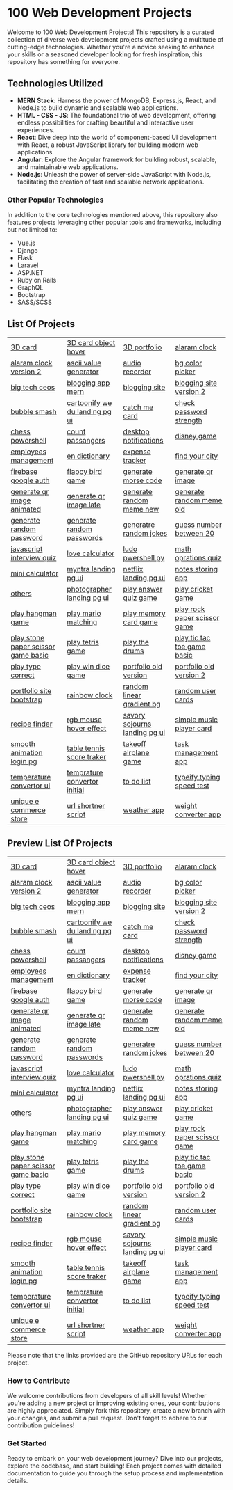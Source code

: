 # 100 Web Development Projects

Welcome to 100 Web Development Projects! This repository is a curated collection of diverse web development projects crafted using a multitude of cutting-edge technologies. Whether you're a novice seeking to enhance your skills or a seasoned developer looking for fresh inspiration, this repository has something for everyone.

## Technologies Utilized

- **MERN Stack**: Harness the power of MongoDB, Express.js, React, and Node.js to build dynamic and scalable web applications.
- **HTML - CSS - JS**: The foundational trio of web development, offering endless possibilities for crafting beautiful and interactive user experiences.
- **React**: Dive deep into the world of component-based UI development with React, a robust JavaScript library for building modern web applications.
- **Angular**: Explore the Angular framework for building robust, scalable, and maintainable web applications.
- **Node.js**: Unleash the power of server-side JavaScript with Node.js, facilitating the creation of fast and scalable network applications.

### Other Popular Technologies

In addition to the core technologies mentioned above, this repository also features projects leveraging other popular tools and frameworks, including but not limited to:

- Vue.js
- Django
- Flask
- Laravel
- ASP.NET
- Ruby on Rails
- GraphQL
- Bootstrap
- SASS/SCSS

## List Of Projects

|                                                                                                                                                     |                                                                                                                                           |                                                                                                                                         |                                                                                                                                       |
| --------------------------------------------------------------------------------------------------------------------------------------------------- | ----------------------------------------------------------------------------------------------------------------------------------------- | --------------------------------------------------------------------------------------------------------------------------------------- | ------------------------------------------------------------------------------------------------------------------------------------- |
| [3D card](https://github.com//gautamankoji/100-web-development-projects/tree/master/3D-card)                                                         | [3D card object hover](https://github.com//gautamankoji/100-web-development-projects/tree/master/3D-card-object-hover)                     | [3D portfolio](https://github.com//gautamankoji/100-web-development-projects/tree/master/3D-portfolio)                                   | [alaram clock](https://github.com//gautamankoji/100-web-development-projects/tree/master/alaram-clock)                                 |
| [alaram clock version 2](https://github.com//gautamankoji/100-web-development-projects/tree/master/alaram-clock-version-2)                           | [ascii value generator](https://github.com//gautamankoji/100-web-development-projects/tree/master/ascii-value-generator)                   | [audio recorder](https://github.com//gautamankoji/100-web-development-projects/tree/master/audio-recorder)                               | [bg color picker](https://github.com//gautamankoji/100-web-development-projects/tree/master/bg-color-picker)                           |
| [big tech ceos](https://github.com//gautamankoji/100-web-development-projects/tree/master/big-tech-ceos)                                             | [blogging app mern](https://github.com//gautamankoji/100-web-development-projects/tree/master/blogging-app-mern)                           | [blogging site](https://github.com//gautamankoji/100-web-development-projects/tree/master/blogging-site)                                 | [blogging site version 2](https://github.com//gautamankoji/100-web-development-projects/tree/master/blogging-site-version-2)           |
| [bubble smash](https://github.com//gautamankoji/100-web-development-projects/tree/master/bubble-smash)                                               | [cartoonify we du landing pg ui](https://github.com//gautamankoji/100-web-development-projects/tree/master/cartoonify-we_du-landing-pg-ui) | [catch me card](https://github.com//gautamankoji/100-web-development-projects/tree/master/catch-me-card)                                 | [check password strength](https://github.com//gautamankoji/100-web-development-projects/tree/master/check-password-strength)           |
| [chess powershell](https://github.com//gautamankoji/100-web-development-projects/tree/master/chess-powershell)                                       | [count passangers](https://github.com//gautamankoji/100-web-development-projects/tree/master/count-passangers)                             | [desktop notifications](https://github.com//gautamankoji/100-web-development-projects/tree/master/desktop-notifications)                 | [disney game](https://github.com//gautamankoji/100-web-development-projects/tree/master/disney-game)                                   |
| [employees management](https://github.com//gautamankoji/100-web-development-projects/tree/master/employees-management)                               | [en dictionary](https://github.com//gautamankoji/100-web-development-projects/tree/master/en-dictionary)                                   | [expense tracker](https://github.com//gautamankoji/100-web-development-projects/tree/master/expense-tracker)                             | [find your city](https://github.com//gautamankoji/100-web-development-projects/tree/master/find-your-city)                             |
| [firebase google auth](https://github.com//gautamankoji/100-web-development-projects/tree/master/firebase-google-auth)                               | [flappy bird game](https://github.com//gautamankoji/100-web-development-projects/tree/master/flappy-bird-game)                             | [generate morse code](https://github.com//gautamankoji/100-web-development-projects/tree/master/generate-morse-code)                     | [generate qr image](https://github.com//gautamankoji/100-web-development-projects/tree/master/generate-qr-image)                       |
| [generate qr image animated](https://github.com//gautamankoji/100-web-development-projects/tree/master/generate-qr-image-animated)                   | [generate qr image late](https://github.com//gautamankoji/100-web-development-projects/tree/master/generate-qr-image-late)                 | [generate random meme new](https://github.com//gautamankoji/100-web-development-projects/tree/master/generate-random-meme-new)           | [generate random meme old](https://github.com//gautamankoji/100-web-development-projects/tree/master/generate-random-meme-old)         |
| [generate random password](https://github.com//gautamankoji/100-web-development-projects/tree/master/generate-random-password)                       | [generate random passwords](https://github.com//gautamankoji/100-web-development-projects/tree/master/generate-random-passwords)           | [generatre random jokes](https://github.com//gautamankoji/100-web-development-projects/tree/master/generatre-random-jokes)               | [guess number between 20](https://github.com//gautamankoji/100-web-development-projects/tree/master/guess-number-between-20)           |
| [javascript interview quiz](https://github.com//gautamankoji/100-web-development-projects/tree/master/javascript-interview-quiz)                     | [love calculator](https://github.com//gautamankoji/100-web-development-projects/tree/master/love-calculator)                               | [ludo pwershell py](https://github.com//gautamankoji/100-web-development-projects/tree/master/ludo-pwershell-py)                         | [math oprations quiz](https://github.com//gautamankoji/100-web-development-projects/tree/master/math-oprations-quiz)                   |
| [mini calculator](https://github.com//gautamankoji/100-web-development-projects/tree/master/mini-calculator)                                         | [myntra landing pg ui](https://github.com//gautamankoji/100-web-development-projects/tree/master/myntra-landing-pg-ui)                     | [netflix landing pg ui](https://github.com//gautamankoji/100-web-development-projects/tree/master/netflix-landing-pg-ui)                 | [notes storing app](https://github.com//gautamankoji/100-web-development-projects/tree/master/notes-storing-app)                       |
| [others](https://github.com//gautamankoji/100-web-development-projects/tree/master/others)                                                           | [photographer landing pg ui](https://github.com//gautamankoji/100-web-development-projects/tree/master/photographer-landing-pg-ui)         | [play answer quiz game](https://github.com//gautamankoji/100-web-development-projects/tree/master/play-answer-quiz-game)                 | [play cricket game](https://github.com//gautamankoji/100-web-development-projects/tree/master/play-cricket-game)                       |
| [play hangman game](https://github.com//gautamankoji/100-web-development-projects/tree/master/play-hangman-game)                                     | [play mario matching](https://github.com//gautamankoji/100-web-development-projects/tree/master/play-mario-matching)                       | [play memory card game](https://github.com//gautamankoji/100-web-development-projects/tree/master/play-memory-card-game)                 | [play rock paper scissor game](https://github.com//gautamankoji/100-web-development-projects/tree/master/play-rock-paper-scissor-game) |
| [play stone paper scissor game basic](https://github.com//gautamankoji/100-web-development-projects/tree/master/play-stone-paper-scissor-game-basic) | [play tetris game](https://github.com//gautamankoji/100-web-development-projects/tree/master/play-tetris-game)                             | [play the drums](https://github.com//gautamankoji/100-web-development-projects/tree/master/play-the-drums)                               | [play tic tac toe game basic](https://github.com//gautamankoji/100-web-development-projects/tree/master/play-tic-tac-toe-game-basic)   |
| [play type correct](https://github.com//gautamankoji/100-web-development-projects/tree/master/play-type-correct)                                     | [play win dice game](https://github.com//gautamankoji/100-web-development-projects/tree/master/play-win-dice-game)                         | [portfolio old version](https://github.com//gautamankoji/100-web-development-projects/tree/master/portfolio-old-version)                 | [portfolio old version 2](https://github.com//gautamankoji/100-web-development-projects/tree/master/portfolio-old-version-2)           |
| [portfolio site bootstrap](https://github.com//gautamankoji/100-web-development-projects/tree/master/portfolio-site-bootstrap)                       | [rainbow clock](https://github.com//gautamankoji/100-web-development-projects/tree/master/rainbow-clock)                                   | [random linear gradient bg](https://github.com//gautamankoji/100-web-development-projects/tree/master/random-linear-gradient-bg)         | [random user cards](https://github.com//gautamankoji/100-web-development-projects/tree/master/random-user-cards)                       |
| [recipe finder](https://github.com//gautamankoji/100-web-development-projects/tree/master/recipe-finder)                                             | [rgb mouse hover effect](https://github.com//gautamankoji/100-web-development-projects/tree/master/rgb-mouse-hover-effect)                 | [savory sojourns landing pg ui](https://github.com//gautamankoji/100-web-development-projects/tree/master/savory-sojourns-landing-pg-ui) | [simple music player card](https://github.com//gautamankoji/100-web-development-projects/tree/master/simple-music-player-card)         |
| [smooth animation login pg](https://github.com//gautamankoji/100-web-development-projects/tree/master/smooth-animation-login-pg)                     | [table tennis score traker](https://github.com//gautamankoji/100-web-development-projects/tree/master/table-tennis-score-traker)           | [takeoff airplane game](https://github.com//gautamankoji/100-web-development-projects/tree/master/takeoff-airplane-game)                 | [task management app](https://github.com//gautamankoji/100-web-development-projects/tree/master/task-management-app)                   |
| [temperature convertor ui](https://github.com//gautamankoji/100-web-development-projects/tree/master/temperature-convertor-ui)                       | [temprature convertor initial](https://github.com//gautamankoji/100-web-development-projects/tree/master/temprature-convertor-initial)     | [to do list](https://github.com//gautamankoji/100-web-development-projects/tree/master/to-do-list)                                       | [typeify typing speed test](https://github.com//gautamankoji/100-web-development-projects/tree/master/typeify-typing-speed-test)       |
| [unique e commerce store](https://github.com//gautamankoji/100-web-development-projects/tree/master/unique-e-commerce-store)                         | [url shortner script](https://github.com//gautamankoji/100-web-development-projects/tree/master/url-shortner-script)                       | [weather app](https://github.com//gautamankoji/100-web-development-projects/tree/master/weather-app)                                     | [weight converter app](https://github.com//gautamankoji/100-web-development-projects/tree/master/weight-converter-app)                 |

## Preview List Of Projects

|                                                                                                                                |                                                                                                                      |                                                                                                                    |                                                                                                                  |
| ------------------------------------------------------------------------------------------------------------------------------ | -------------------------------------------------------------------------------------------------------------------- | ------------------------------------------------------------------------------------------------------------------ | ---------------------------------------------------------------------------------------------------------------- |
| [3D card](https://serverx.org.in/SERVER-X-BLOGS/Web-Dev-Guide/3D-card)                                                         | [3D card object hover](https://serverx.org.in/SERVER-X-BLOGS/Web-Dev-Guide/3D-card-object-hover)                     | [3D portfolio](https://serverx.org.in/SERVER-X-BLOGS/Web-Dev-Guide/3D-portfolio)                                   | [alaram clock](https://serverx.org.in/SERVER-X-BLOGS/Web-Dev-Guide/alaram-clock)                                 |
| [alaram clock version 2](https://serverx.org.in/SERVER-X-BLOGS/Web-Dev-Guide/alaram-clock-version-2)                           | [ascii value generator](https://serverx.org.in/SERVER-X-BLOGS/Web-Dev-Guide/ascii-value-generator)                   | [audio recorder](https://serverx.org.in/SERVER-X-BLOGS/Web-Dev-Guide/audio-recorder)                               | [bg color picker](https://serverx.org.in/SERVER-X-BLOGS/Web-Dev-Guide/bg-color-picker)                           |
| [big tech ceos](https://serverx.org.in/SERVER-X-BLOGS/Web-Dev-Guide/big-tech-ceos)                                             | [blogging app mern](https://serverx.org.in/SERVER-X-BLOGS/Web-Dev-Guide/blogging-app-mern)                           | [blogging site](https://serverx.org.in/SERVER-X-BLOGS/Web-Dev-Guide/blogging-site)                                 | [blogging site version 2](https://serverx.org.in/SERVER-X-BLOGS/Web-Dev-Guide/blogging-site-version-2)           |
| [bubble smash](https://serverx.org.in/SERVER-X-BLOGS/Web-Dev-Guide/bubble-smash)                                               | [cartoonify we du landing pg ui](https://serverx.org.in/SERVER-X-BLOGS/Web-Dev-Guide/cartoonify-we_du-landing-pg-ui) | [catch me card](https://serverx.org.in/SERVER-X-BLOGS/Web-Dev-Guide/catch-me-card)                                 | [check password strength](https://serverx.org.in/SERVER-X-BLOGS/Web-Dev-Guide/check-password-strength)           |
| [chess powershell](https://serverx.org.in/SERVER-X-BLOGS/Web-Dev-Guide/chess-powershell)                                       | [count passangers](https://serverx.org.in/SERVER-X-BLOGS/Web-Dev-Guide/count-passangers)                             | [desktop notifications](https://serverx.org.in/SERVER-X-BLOGS/Web-Dev-Guide/desktop-notifications)                 | [disney game](https://serverx.org.in/SERVER-X-BLOGS/Web-Dev-Guide/disney-game)                                   |
| [employees management](https://serverx.org.in/SERVER-X-BLOGS/Web-Dev-Guide/employees-management)                               | [en dictionary](https://serverx.org.in/SERVER-X-BLOGS/Web-Dev-Guide/en-dictionary)                                   | [expense tracker](https://serverx.org.in/SERVER-X-BLOGS/Web-Dev-Guide/expense-tracker)                             | [find your city](https://serverx.org.in/SERVER-X-BLOGS/Web-Dev-Guide/find-your-city)                             |
| [firebase google auth](https://serverx.org.in/SERVER-X-BLOGS/Web-Dev-Guide/firebase-google-auth)                               | [flappy bird game](https://serverx.org.in/SERVER-X-BLOGS/Web-Dev-Guide/flappy-bird-game)                             | [generate morse code](https://serverx.org.in/SERVER-X-BLOGS/Web-Dev-Guide/generate-morse-code)                     | [generate qr image](https://serverx.org.in/SERVER-X-BLOGS/Web-Dev-Guide/generate-qr-image)                       |
| [generate qr image animated](https://serverx.org.in/SERVER-X-BLOGS/Web-Dev-Guide/generate-qr-image-animated)                   | [generate qr image late](https://serverx.org.in/SERVER-X-BLOGS/Web-Dev-Guide/generate-qr-image-late)                 | [generate random meme new](https://serverx.org.in/SERVER-X-BLOGS/Web-Dev-Guide/generate-random-meme-new)           | [generate random meme old](https://serverx.org.in/SERVER-X-BLOGS/Web-Dev-Guide/generate-random-meme-old)         |
| [generate random password](https://serverx.org.in/SERVER-X-BLOGS/Web-Dev-Guide/generate-random-password)                       | [generate random passwords](https://serverx.org.in/SERVER-X-BLOGS/Web-Dev-Guide/generate-random-passwords)           | [generatre random jokes](https://serverx.org.in/SERVER-X-BLOGS/Web-Dev-Guide/generatre-random-jokes)               | [guess number between 20](https://serverx.org.in/SERVER-X-BLOGS/Web-Dev-Guide/guess-number-between-20)           |
| [javascript interview quiz](https://serverx.org.in/SERVER-X-BLOGS/Web-Dev-Guide/javascript-interview-quiz)                     | [love calculator](https://serverx.org.in/SERVER-X-BLOGS/Web-Dev-Guide/love-calculator)                               | [ludo pwershell py](https://serverx.org.in/SERVER-X-BLOGS/Web-Dev-Guide/ludo-pwershell-py)                         | [math oprations quiz](https://serverx.org.in/SERVER-X-BLOGS/Web-Dev-Guide/math-oprations-quiz)                   |
| [mini calculator](https://serverx.org.in/SERVER-X-BLOGS/Web-Dev-Guide/mini-calculator)                                         | [myntra landing pg ui](https://serverx.org.in/SERVER-X-BLOGS/Web-Dev-Guide/myntra-landing-pg-ui)                     | [netflix landing pg ui](https://serverx.org.in/SERVER-X-BLOGS/Web-Dev-Guide/netflix-landing-pg-ui)                 | [notes storing app](https://serverx.org.in/SERVER-X-BLOGS/Web-Dev-Guide/notes-storing-app)                       |
| [others](https://serverx.org.in/SERVER-X-BLOGS/Web-Dev-Guide/others)                                                           | [photographer landing pg ui](https://serverx.org.in/SERVER-X-BLOGS/Web-Dev-Guide/photographer-landing-pg-ui)         | [play answer quiz game](https://serverx.org.in/SERVER-X-BLOGS/Web-Dev-Guide/play-answer-quiz-game)                 | [play cricket game](https://serverx.org.in/SERVER-X-BLOGS/Web-Dev-Guide/play-cricket-game)                       |
| [play hangman game](https://serverx.org.in/SERVER-X-BLOGS/Web-Dev-Guide/play-hangman-game)                                     | [play mario matching](https://serverx.org.in/SERVER-X-BLOGS/Web-Dev-Guide/play-mario-matching)                       | [play memory card game](https://serverx.org.in/SERVER-X-BLOGS/Web-Dev-Guide/play-memory-card-game)                 | [play rock paper scissor game](https://serverx.org.in/SERVER-X-BLOGS/Web-Dev-Guide/play-rock-paper-scissor-game) |
| [play stone paper scissor game basic](https://serverx.org.in/SERVER-X-BLOGS/Web-Dev-Guide/play-stone-paper-scissor-game-basic) | [play tetris game](https://serverx.org.in/SERVER-X-BLOGS/Web-Dev-Guide/play-tetris-game)                             | [play the drums](https://serverx.org.in/SERVER-X-BLOGS/Web-Dev-Guide/play-the-drums)                               | [play tic tac toe game basic](https://serverx.org.in/SERVER-X-BLOGS/Web-Dev-Guide/play-tic-tac-toe-game-basic)   |
| [play type correct](https://serverx.org.in/SERVER-X-BLOGS/Web-Dev-Guide/play-type-correct)                                     | [play win dice game](https://serverx.org.in/SERVER-X-BLOGS/Web-Dev-Guide/play-win-dice-game)                         | [portfolio old version](https://serverx.org.in/SERVER-X-BLOGS/Web-Dev-Guide/portfolio-old-version)                 | [portfolio old version 2](https://serverx.org.in/SERVER-X-BLOGS/Web-Dev-Guide/portfolio-old-version-2)           |
| [portfolio site bootstrap](https://serverx.org.in/SERVER-X-BLOGS/Web-Dev-Guide/portfolio-site-bootstrap)                       | [rainbow clock](https://serverx.org.in/SERVER-X-BLOGS/Web-Dev-Guide/rainbow-clock)                                   | [random linear gradient bg](https://serverx.org.in/SERVER-X-BLOGS/Web-Dev-Guide/random-linear-gradient-bg)         | [random user cards](https://serverx.org.in/SERVER-X-BLOGS/Web-Dev-Guide/random-user-cards)                       |
| [recipe finder](https://serverx.org.in/SERVER-X-BLOGS/Web-Dev-Guide/recipe-finder)                                             | [rgb mouse hover effect](https://serverx.org.in/SERVER-X-BLOGS/Web-Dev-Guide/rgb-mouse-hover-effect)                 | [savory sojourns landing pg ui](https://serverx.org.in/SERVER-X-BLOGS/Web-Dev-Guide/savory-sojourns-landing-pg-ui) | [simple music player card](https://serverx.org.in/SERVER-X-BLOGS/Web-Dev-Guide/simple-music-player-card)         |
| [smooth animation login pg](https://serverx.org.in/SERVER-X-BLOGS/Web-Dev-Guide/smooth-animation-login-pg)                     | [table tennis score traker](https://serverx.org.in/SERVER-X-BLOGS/Web-Dev-Guide/table-tennis-score-traker)           | [takeoff airplane game](https://serverx.org.in/SERVER-X-BLOGS/Web-Dev-Guide/takeoff-airplane-game)                 | [task management app](https://serverx.org.in/SERVER-X-BLOGS/Web-Dev-Guide/task-management-app)                   |
| [temperature convertor ui](https://serverx.org.in/SERVER-X-BLOGS/Web-Dev-Guide/temperature-convertor-ui)                       | [temprature convertor initial](https://serverx.org.in/SERVER-X-BLOGS/Web-Dev-Guide/temprature-convertor-initial)     | [to do list](https://serverx.org.in/SERVER-X-BLOGS/Web-Dev-Guide/to-do-list)                                       | [typeify typing speed test](https://serverx.org.in/SERVER-X-BLOGS/Web-Dev-Guide/typeify-typing-speed-test)       |
| [unique e commerce store](https://serverx.org.in/SERVER-X-BLOGS/Web-Dev-Guide/unique-e-commerce-store)                         | [url shortner script](https://serverx.org.in/SERVER-X-BLOGS/Web-Dev-Guide/url-shortner-script)                       | [weather app](https://serverx.org.in/SERVER-X-BLOGS/Web-Dev-Guide/weather-app)                                     | [weight converter app](https://serverx.org.in/SERVER-X-BLOGS/Web-Dev-Guide/weight-converter-app)                 |

Please note that the links provided are the GitHub repository URLs for each project.

### How to Contribute

We welcome contributions from developers of all skill levels! Whether you're adding a new project or improving existing ones, your contributions are highly appreciated. Simply fork this repository, create a new branch with your changes, and submit a pull request. Don't forget to adhere to our contribution guidelines!

### Get Started

Ready to embark on your web development journey? Dive into our projects, explore the codebase, and start building! Each project comes with detailed documentation to guide you through the setup process and implementation details.
